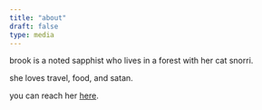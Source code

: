 ```yaml
---
title: "about"
draft: false
type: media
---
```


brook is a noted sapphist who lives in a forest with her cat snorri.

she loves travel, food, and satan. 

you can reach her [here](mailto:about@brookshelley.com).
